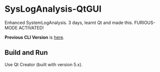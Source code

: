 # SysLogAnalysis-QtGUI
Enhanced SystemLogAnalysis. 3 days, learnt Qt and made this. FURIOUS-MODE ACTIVATED!

**Previous CLI Version** is [here](https://github.com/smdsbz/SystemLogAnalysis).


## Build and Run

Use Qt Creator (built with version 5.x).

